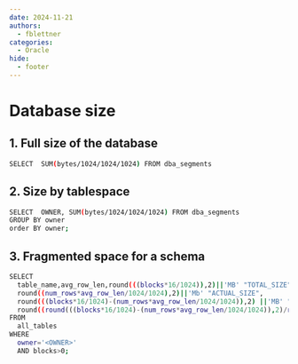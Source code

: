 ```yaml
---
date: 2024-11-21
authors:
  - fblettner
categories:
  - Oracle
hide:
  - footer 
---
```


# Database size <!-- omit in toc -->

## 1. Full size of the database
```bash
SELECT  SUM(bytes/1024/1024/1024) FROM dba_segments 
```  

## 2. Size by tablespace
```bash
SELECT  OWNER, SUM(bytes/1024/1024/1024) FROM dba_segments 
GROUP BY owner
order BY owner;
```  

## 3. Fragmented space for a schema
```bash
SELECT 
  table_name,avg_row_len,round(((blocks*16/1024)),2)||'MB' "TOTAL_SIZE",
  round((num_rows*avg_row_len/1024/1024),2)||'Mb' "ACTUAL_SIZE",
  round(((blocks*16/1024)-(num_rows*avg_row_len/1024/1024)),2) ||'MB' "FRAGMENTED_SPACE",
  round((round(((blocks*16/1024)-(num_rows*avg_row_len/1024/1024)),2)/round(((blocks*16/1024)),2))*100,2) "percentage"
FROM 
  all_tables 
WHERE 
  owner='<OWNER>' 
  AND blocks>0;
```  






